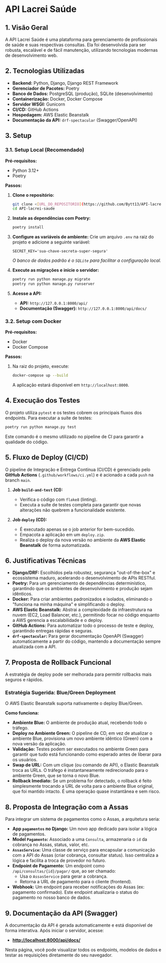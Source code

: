 # API Lacrei Saúde

## 1. Visão Geral

A API Lacrei Saúde é uma plataforma para gerenciamento de profissionais de saúde e suas respectivas consultas. Ela foi desenvolvida para ser robusta, escalável e de fácil manutenção, utilizando tecnologias modernas de desenvolvimento web.

## 2. Tecnologias Utilizadas

- **Backend:** Python, Django, Django REST Framework
- **Gerenciador de Pacotes:** Poetry
- **Banco de Dados:** PostgreSQL (produção), SQLite (desenvolvimento)
- **Containerização:** Docker, Docker Compose
- **Servidor WSGI:** Gunicorn
- **CI/CD:** GitHub Actions
- **Hospedagem:** AWS Elastic Beanstalk
- **Documentação da API:** `drf-spectacular` (Swagger/OpenAPI)

## 3. Setup

### 3.1. Setup Local (Recomendado)

**Pré-requisitos:**
* Python 3.12+
* Poetry

**Passos:**

1.  **Clone o repositório:**
    ```bash
    git clone <[URL_DO_REPOSITORIO](https://github.com/Bytt13/API-lacrei-saude)>
    cd API-lacrei-saude
    ```

2.  **Instale as dependências com Poetry:**
    ```bash
    poetry install
    ```

3.  **Configure as variáveis de ambiente:**
    Crie um arquivo `.env` na raiz do projeto e adicione a seguinte variável:
    ```
    SECRET_KEY='sua-chave-secreta-super-segura'
    ```
    *O banco de dados padrão é o `SQLite` para facilitar a configuração local.*

4.  **Execute as migrações e inicie o servidor:**
    ```bash
    poetry run python manage.py migrate
    poetry run python manage.py runserver
    ```

5.  **Acesse a API:**
    * **API:** `http://127.0.0.1:8000/api/`
    * **Documentação (Swagger):** `http://127.0.0.1:8000/api/docs/`

### 3.2. Setup com Docker

**Pré-requisitos:**
* Docker
* Docker Compose

**Passos:**

1.  Na raiz do projeto, execute:
    ```bash
    docker-compose up --build
    ```
    A aplicação estará disponível em `http://localhost:8000`.

## 4. Execução dos Testes

O projeto utiliza `pytest` e os testes cobrem os principais fluxos dos endpoints. Para executar a suíte de testes:

```bash
poetry run python manage.py test
```
Este comando é o mesmo utilizado no pipeline de CI para garantir a qualidade do código.

## 5. Fluxo de Deploy (CI/CD)

O pipeline de Integração e Entrega Contínua (CI/CD) é gerenciado pelo **GitHub Actions** (`.github/workflows/ci.yml`) e é acionado a cada `push` na branch `main`.

1.  **Job `build-and-test` (CI):**
    * Verifica o código com `flake8` (linting).
    * Executa a suíte de testes completa para garantir que novas alterações não quebrem a funcionalidade existente.

2.  **Job `deploy` (CD):**
    * É executado apenas se o job anterior for bem-sucedido.
    * Empacota a aplicação em um `deploy.zip`.
    * Realiza o deploy da nova versão no ambiente da **AWS Elastic Beanstalk** de forma automatizada.

## 6. Justificativas Técnicas

* **Django/DRF:** Escolhidos pela robustez, segurança "out-of-the-box" e ecossistema maduro, acelerando o desenvolvimento de APIs RESTful.
* **Poetry:** Para um gerenciamento de dependências determinístico, garantindo que os ambientes de desenvolvimento e produção sejam idênticos.
* **Docker:** Para criar ambientes padronizados e isolados, eliminando o "funciona na minha máquina" e simplificando o deploy.
* **AWS Elastic Beanstalk:** Abstrai a complexidade da infraestrutura na nuvem (EC2, Load Balancer, etc.), permitindo focar no código enquanto a AWS gerencia a escalabilidade e o deploy.
* **GitHub Actions:** Para automatizar todo o processo de teste e deploy, garantindo entregas rápidas e seguras.
* **`drf-spectacular`:** Para gerar documentação OpenAPI (Swagger) automaticamente a partir do código, mantendo a documentação sempre atualizada com a API.

## 7. Proposta de Rollback Funcional

A estratégia de deploy pode ser melhorada para permitir rollbacks mais seguros e rápidos.

### Estratégia Sugerida: Blue/Green Deployment

O AWS Elastic Beanstalk suporta nativamente o deploy Blue/Green.

**Como funciona:**

* **Ambiente Blue:** O ambiente de produção atual, recebendo todo o tráfego.
* **Deploy no Ambiente Green:** O pipeline de CD, em vez de atualizar o ambiente Blue, provisiona um novo ambiente idêntico (Green) com a nova versão da aplicação.
* **Validação:** Testes podem ser executados no ambiente Green para garantir que tudo está funcionando como esperado antes de liberar para os usuários.
* **Swap de URL:** Com um clique (ou comando de API), o Elastic Beanstalk troca as URLs. O tráfego é instantaneamente redirecionado para o ambiente Green, que se torna o novo Blue.
* **Rollback Imediato:** Se um problema for detectado, o rollback é feito simplesmente trocando a URL de volta para o ambiente Blue original, que foi mantido intacto. É uma operação quase instantânea e sem risco.

## 8. Proposta de Integração com a Assas

Para integrar um sistema de pagamentos como o Assas, a arquitetura seria:

* **App `pagamentos` no Django:** Um novo app dedicado para isolar a lógica de pagamentos.
* **Model `Pagamento`:** Associado a uma `Consulta`, armazenaria o `id` da cobrança no Assas, status, valor, etc.
* **`AssasService`:** Uma classe de serviço para encapsular a comunicação com a API do Assas (criar cobrança, consultar status). Isso centraliza a lógica e facilita a troca de provedor no futuro.
* **Endpoint de Pagamento:** Um endpoint como `/api/consultas/{id}/pagar/` que, ao ser chamado:
    * Usa o `AssasService` para gerar a cobrança.
    * Retorna a URL de pagamento para o cliente (frontend).
* **Webhook:** Um endpoint para receber notificações do Assas (ex: pagamento confirmado). Este endpoint atualizaria o status do pagamento no nosso banco de dados.

## 9. Documentação da API (Swagger)

A documentação da API é gerada automaticamente e está disponível de forma interativa. Após iniciar o servidor, acesse:

* **[http://localhost:8000/api/docs/](http://localhost:8000/api/docs/)**

Nesta página, você pode visualizar todos os endpoints, modelos de dados e testar as requisições diretamente do seu navegador.
